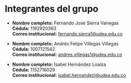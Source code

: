 # Integrantes del grupo

- **Nombre completo:** Fernando José Sierra Vanegas  
  **Cédula:** 1192920363  
  **Correo institucional:** fernando.sierra1@udea.edu.co  

- **Nombre completo:** Andrés Felipe Villegas Villegas  
  **Cédula:** 1007121542  
  **Correo institucional:** andres.villegas1@udea.edu.co  

- **Nombre completo:** Isabel Hernández Loaiza  
  **Cédula:** 1152716029  
  **Correo institucional:** isabel.hernandezl@udea.edu.co
